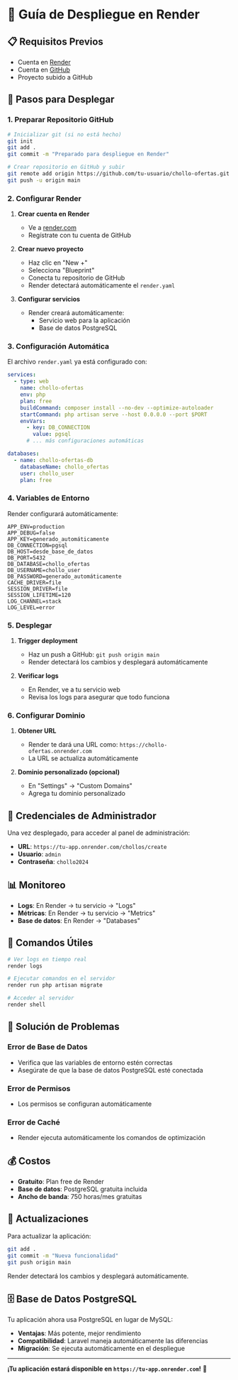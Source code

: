 # 🚀 Guía de Despliegue en Render

## 📋 Requisitos Previos

- Cuenta en [Render](https://render.com)
- Cuenta en [GitHub](https://github.com)
- Proyecto subido a GitHub

## 🔧 Pasos para Desplegar

### 1. Preparar Repositorio GitHub

```bash
# Inicializar git (si no está hecho)
git init
git add .
git commit -m "Preparado para despliegue en Render"

# Crear repositorio en GitHub y subir
git remote add origin https://github.com/tu-usuario/chollo-ofertas.git
git push -u origin main
```

### 2. Configurar Render

1. **Crear cuenta en Render**
   - Ve a [render.com](https://render.com)
   - Regístrate con tu cuenta de GitHub

2. **Crear nuevo proyecto**
   - Haz clic en "New +"
   - Selecciona "Blueprint"
   - Conecta tu repositorio de GitHub
   - Render detectará automáticamente el `render.yaml`

3. **Configurar servicios**
   - Render creará automáticamente:
     - Servicio web para la aplicación
     - Base de datos PostgreSQL

### 3. Configuración Automática

El archivo `render.yaml` ya está configurado con:

```yaml
services:
  - type: web
    name: chollo-ofertas
    env: php
    plan: free
    buildCommand: composer install --no-dev --optimize-autoloader
    startCommand: php artisan serve --host 0.0.0.0 --port $PORT
    envVars:
      - key: DB_CONNECTION
        value: pgsql
      # ... más configuraciones automáticas

databases:
  - name: chollo-ofertas-db
    databaseName: chollo_ofertas
    user: chollo_user
    plan: free
```

### 4. Variables de Entorno

Render configurará automáticamente:

```env
APP_ENV=production
APP_DEBUG=false
APP_KEY=generado_automáticamente
DB_CONNECTION=pgsql
DB_HOST=desde_base_de_datos
DB_PORT=5432
DB_DATABASE=chollo_ofertas
DB_USERNAME=chollo_user
DB_PASSWORD=generado_automáticamente
CACHE_DRIVER=file
SESSION_DRIVER=file
SESSION_LIFETIME=120
LOG_CHANNEL=stack
LOG_LEVEL=error
```

### 5. Desplegar

1. **Trigger deployment**
   - Haz un push a GitHub: `git push origin main`
   - Render detectará los cambios y desplegará automáticamente

2. **Verificar logs**
   - En Render, ve a tu servicio web
   - Revisa los logs para asegurar que todo funciona

### 6. Configurar Dominio

1. **Obtener URL**
   - Render te dará una URL como: `https://chollo-ofertas.onrender.com`
   - La URL se actualiza automáticamente

2. **Dominio personalizado (opcional)**
   - En "Settings" → "Custom Domains"
   - Agrega tu dominio personalizado

## 🔐 Credenciales de Administrador

Una vez desplegado, para acceder al panel de administración:

- **URL**: `https://tu-app.onrender.com/chollos/create`
- **Usuario**: `admin`
- **Contraseña**: `chollo2024`

## 📊 Monitoreo

- **Logs**: En Render → tu servicio → "Logs"
- **Métricas**: En Render → tu servicio → "Metrics"
- **Base de datos**: En Render → "Databases"

## 🔧 Comandos Útiles

```bash
# Ver logs en tiempo real
render logs

# Ejecutar comandos en el servidor
render run php artisan migrate

# Acceder al servidor
render shell
```

## 🚨 Solución de Problemas

### Error de Base de Datos
- Verifica que las variables de entorno estén correctas
- Asegúrate de que la base de datos PostgreSQL esté conectada

### Error de Permisos
- Los permisos se configuran automáticamente

### Error de Caché
- Render ejecuta automáticamente los comandos de optimización

## 💰 Costos

- **Gratuito**: Plan free de Render
- **Base de datos**: PostgreSQL gratuita incluida
- **Ancho de banda**: 750 horas/mes gratuitas

## 🔄 Actualizaciones

Para actualizar la aplicación:

```bash
git add .
git commit -m "Nueva funcionalidad"
git push origin main
```

Render detectará los cambios y desplegará automáticamente.

## 🗄️ Base de Datos PostgreSQL

Tu aplicación ahora usa PostgreSQL en lugar de MySQL:

- **Ventajas**: Más potente, mejor rendimiento
- **Compatibilidad**: Laravel maneja automáticamente las diferencias
- **Migración**: Se ejecuta automáticamente en el despliegue

---

**¡Tu aplicación estará disponible en `https://tu-app.onrender.com`!** 🎉 